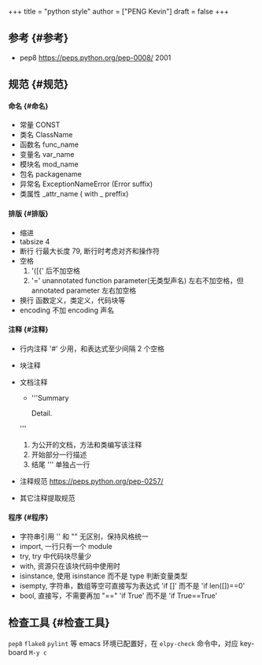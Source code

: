 +++
title = "python style"
author = ["PENG Kevin"]
draft = false
+++

## 参考 {#参考}

-   pep8 <https://peps.python.org/pep-0008/> 2001


## 规范 {#规范}


#### 命名 {#命名}

-   常量 CONST
-   类名 ClassName
-   函数名 func_name
-   变量名 var_name
-   模块名 mod_name
-   包名 packagename
-   异常名 ExceptionNameError (Error suffix)
-   类属性 \_attr_name ( with _ preffix)


#### 排版 {#排版}

-   缩进
-   tabsize 4
-   断行 行最大长度 79, 断行时考虑对齐和操作符
-   空格
    1.  '([{' 后不加空格
    2.  '=' unannotated function parameter(无类型声名) 左右不加空格，但 annotated
        parameter 左右加空格
-   换行 函数定义，类定义，代码块等
-   encoding 不加 encoding 声名


#### 注释 {#注释}

-   行内注释 '#' 少用，和表达式至少间隔 2 个空格
-   块注释
-   文档注释

    -   '''Summary

        Detail.

    '''

    1.  为公开的文档，方法和类编写该注释
    2.  开始部分一行描述
    3.  结尾 ''' 单独占一行
-   注释规范 <https://peps.python.org/pep-0257/>
-   其它注释提取规范


#### 程序 {#程序}

-   字符串引用 '' 和 "" 无区别，保持风格统一
-   import, 一行只有一个 module
-   try, try 中代码块尽量少
-   with, 资源只在该块代码中使用时
-   isinstance, 使用 isinstance 而不是 type 判断变量类型
-   isempty, 字符串，数组等空可直接写为表达式
    'if []' 而不是 'if len([])==0'
-   bool, 直接写，不需要再加 "=="
    'if True' 而不是 'if True==True'


## 检查工具 {#检查工具}

`pep8` `flake8` `pylint` 等
emacs 环境已配置好，在 `elpy-check` 命令中，对应 key-board `M-y c`
